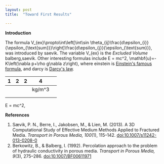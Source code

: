 ```yaml
---
layout: post
title:  "Toward First Results"

---
```

<link rel="stylesheet" href="/ducefd/ercblog/_site/public/css/site.css">

<!-- KaTeX -->

<link rel="stylesheet" href="/ducefd/ercblog/_site/public/katex.min.css">
<script src="/ducefd/ercblog/_site/public/katex.min.js"></script>


<b>Introduction</b>

The formula 
<dtex>V_{ex}\propto\int\left[\int\sin \theta_{ij}\frac{d\epsilon_{i}}{\epsilon_{\text{sum}}}\right]\frac{d\epsilon_{j}}{\epsilon_{\text{sum}}},</dtex>
was introduced by <citep>saevik</citep>. The variable <tex>V_{ex}</tex> is the <em>Excluded Volume</em> <citet>balberg,saevik</citet>. Other interesting formulas include
<dtex id='einstein'>E = mc^2,</dtex>
<dtex id='darcy'>\mathbf{u}=-K\left(\nabla p+\rho g\nabla z\right),</dtex>
where <eqref>einstein</eqref> is <a href="https://en.wikipedia.org/wiki/Mass%E2%80%93energy_equivalence">Einstein's famous formula</a>, and <eqref>darcy</eqref> is <a href="https://en.wikipedia.org/wiki/Darcy%27s_law">Darcy's law</a>.


| 1 | 2 | 2 | 4 |   |
|:-:|:-:|:-:|:-:|:-:|
|   |   |   | <ttex>kg/m^3</ttex>  |   |
|   |   |   |   |   |
|   |   |   |   |   |

<dtex id='einstein'>E = mc^2,</dtex>


<b>References</b>
<ol type="1" class ="references">

<li id="saevik" auth="Sævik et al." year="2013">Sævik, P. N., Berre, I., Jakobsen, M., & Lien, M. (2013). A 3D Computational Study of Effective Medium Methods Applied to Fractured Media. <em>Transport in Porous Media, 100</em>(1), 115–142. <a href="http://dx.doi.org/10.1007/s11242-013-0208-0">doi:10.1007/s11242-013-0208-0</a></li>

<li id="balberg" auth="Berkowitz and Balberg" year="1992">Berkowitz, B., & Balberg, I. (1992). Percolation approach to the problem of hydraulic conductivity in porous media. <em>Transport in Porous Media, 9</em>(3), 275–286. <a href="http://dx.doi.org/10.1007/BF00611971">doi:10.1007/BF00611971</a></li>
</ol>



<script>
	var txlist = document.getElementsByTagName("tex");
	for (var i = 0; i < txlist.length; i++) {
		var tx = txlist[i];
		var txtext = tx.textContent;
		katex.render(txtext, tx);
	}
	
	txlist = document.getElementsByTagName("citep");
	for (var i = 0; i < txlist.length; i++) {
		var tx = txlist[i];
		var citerefs = tx.textContent.split(",");
		var tags = "<a href='#" + citerefs[0] + "'></a>";
		for (var j = 1; j < citerefs.length; j++) {
			var citeref = citerefs[j];
			tags = tags + ", <a href='#" + citeref + "'></a>"
		}
		tx.innerHTML = tags;
	}
	
	txlist = document.getElementsByTagName("citet");
	for (var i = 0; i < txlist.length; i++) {
		var tx = txlist[i];
		var citerefs = tx.textContent.split(",");
		var tags = "(<a href='#" + citerefs[0] + "'>"+citeref+"</a>";
		for (var j = 1; j < citerefs.length; j++) {
			var citeref = citerefs[j];
			tags = tags + "; <a href='#" + citeref + "'>"+citeref+"</a>"
		}
		tags = tags + ")";
		tx.innerHTML = tags;
	}
	
	txlist = document.getElementsByTagName("eqref");
	for (var i = 0; i < txlist.length; i++) {
		var tx = txlist[i];
		tx.innerHTML = "(<a href='#" + tx.textContent + "'></a>)";
	}
	
	txlist = document.getElementsByTagName("dtex");
	for (var i = 0; i < txlist.length; i++) {
		var tx = txlist[i];
		var txtext = "\\displaystyle " + tx.textContent;
		var html = katex.renderToString(txtext, tx, { displayMode: true });
		tx.innerHTML = "<div class='katex-display'>" + html + "<span class=eqnum>(" + (i+1) + ")</span></div>";
		
		if (tx.id.length > 0) {
			var tx2list = document.querySelectorAll("a[href='#" + tx.id + "']")
			for (var j = 0; j < tx2list.length; j++) {
				tx2list[j].innerHTML = "" + (i+1);
			}
		}
		
	}
	
	txlist = document.getElementsByTagName("ttex");
	for (var i = 0; i < txlist.length; i++) {
		var tx = txlist[i];
		var txtext = "\\displaystyle " + tx.textContent;
		var html = katex.renderToString(txtext, tx, { displayMode: true });
		tx.innerHTML = "<span class='katex-display-table'>" + html + "</span>";
		
		if (tx.id.length > 0) {
			var tx2list = document.querySelectorAll("a[href='#" + tx.id + "']")
			for (var j = 0; j < tx2list.length; j++) {
				tx2list[j].innerHTML = "" + (i+1);
			}
		}
		
	}
	
	txlist = document.querySelectorAll(".references li");
	for (var i = 0; i < txlist.length; i++) {
		var tx = txlist[i];
		var tx2list = document.querySelectorAll("citep a[href='#" + tx.id + "']")
		for (var j = 0; j < tx2list.length; j++) {
			tx2list[j].innerHTML = "[" + (i+1) + "]";
			var str = tx.getAttribute("auth") + " (" + tx.getAttribute("year") + ")";
			tx2list[j].innerHTML = str;
		}
		var tx2list = document.querySelectorAll("citet a[href='#" + tx.id + "']")
		for (var j = 0; j < tx2list.length; j++) {
			tx2list[j].innerHTML = "[" + (i+1) + "]";
			var str = tx.getAttribute("auth") + ", " + tx.getAttribute("year");
			tx2list[j].innerHTML = str;
		}
	}
</script>

<!--{% raw %}-->
<!-- The Normal Distribution -->
<!--<div class="equation" data-expr="\displaystyle P(x)=\frac{1}{\sigma\sqrt{2\pi}}e^{-\frac{(x-\mu)^2}{2\sigma ^2}}">
</div>-->
<!--{% endraw }-->

<!--<script type="text/javascript">

	// grab all elements in DOM with the class 'equation'
    //var tex = document.getElementsByClassName("equation");

    // for each element, render the expression attribute
    //Array.prototype.forEach.call(tex, function(el) {
    //    katex.render(el.getAttribute("data-expr"), el);
    //});
	
	function render(el) {
		  'use strict';

		  var isBlock = window.getComputedStyle(el).display === 'block';
		  var latex = el.textContent;

		  el.setAttribute('data-maths', latex);

		  try {
			el.classList.add('katex-rendered');
			window.katex.render(latex, el, { displayMode: isBlock });
		  } catch(e) {
			el.textContent = '\\' + (isBlock ? '[' : '(') + latex + '\\' + (isBlock ? ']' : ')');
			el.classList.add('mathjax-rendered');
			window.MathJax.Hub.Queue(['Typeset', MathJax.Hub, el]);
		  }
	}

	Array.prototype.slice.call(document.querySelectorAll('.maths')).forEach(function(el) {
		render(el);
	});
    
</script>-->
